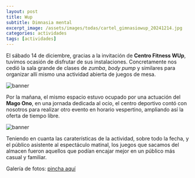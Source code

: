 ```yaml
---
layout: post
title: Wup
subtitle: Dimnasia mental
excerpt_image: /assets/images/todas/cartel_gimnasiowup_20241214.jpg
categories: actividades
tags: [actividades]
---
```


El sábado 14 de diciembre, gracias a la invitación de <b>Centro Fitness WUp</b>, tuvimos ocasión de disfrutar de sus instalaciones. Concretamente nos cedió la sala grande de clases de <i>zumba</i>, <i>body pump</i> y similares para organizar allí mismo una actividad abierta de juegos de mesa.

![banner](/assets/images/todas/gimnasiowup_20241214_sala.jpg)

Por la mañana, el mismo espacio estuvo ocupado por una actuación del <b>Mago Ono</b>, en una jornada dedicada al ocio, el centro deportivo contó con nosotros para realizar otro evento en horario vespertino, ampliando así la oferta de tiempo libre.

![banner](/assets/images/todas/gimnasiowup_20241214_mostrador.jpg)

Teniendo en cuanta las caraterísticas de la actividad, sobre todo la fecha, y el público asistente al espectáculo matinal, los juegos que sacamos del almacen fueron aquellos que podían encajar mejor en un público más casual y familiar.

Galería de fotos: [pincha aquí](https://drive.google.com/drive/folders/1Dde_8UuTAC7imtO_IDJ2bvQQ9wKwf104)


